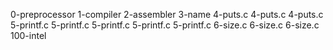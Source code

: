 0-preprocessor
1-compiler
2-assembler
3-name
4-puts.c
4-puts.c
4-puts.c
5-printf.c
5-printf.c
5-printf.c
5-printf.c
5-printf.c
6-size.c
6-size.c
6-size.c
100-intel
